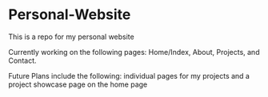 # Personal-Website
This is a repo for my personal website

Currently working on the following pages: Home/Index, About, Projects, and Contact.

Future Plans include the following: individual pages for my projects and a project showcase page on the home page
